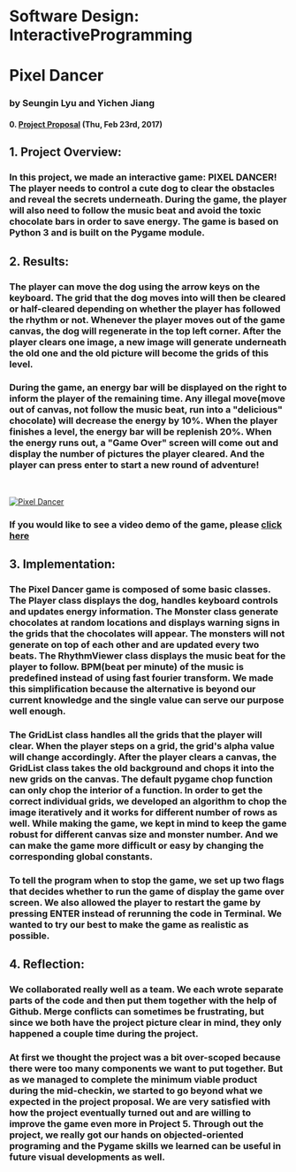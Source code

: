 # Software Design: InteractiveProgramming

# Pixel Dancer
### by Seungin Lyu and Yichen Jiang

#### 0. [Project Proposal](https://docs.google.com/document/d/1RazNDZ761jDrDj-v3TPxPdJwY7d9778ixBn97HTK4Ps/edit?usp=sharing) (Thu, Feb 23rd, 2017)

## 1. Project Overview:
### In this project, we made an interactive game: PIXEL DANCER! The player needs to control a cute dog to clear the obstacles and reveal the secrets underneath. During the game, the player will also need to follow the music beat and avoid the toxic chocolate bars in order to save energy. The game is based on Python 3 and is built on the Pygame module.

## 2. Results:
### The player can move the dog using the arrow keys on the keyboard. The grid that the dog moves into will then be cleared or half-cleared depending on whether the player has followed the rhythm or not. Whenever the player moves out of the game canvas, the dog will regenerate in the top left corner. After the player clears one image, a new image will generate underneath the old one and the old picture will become the grids of this level.

### During the game, an energy bar will be displayed on the right to inform the player of the remaining time. Any illegal move(move out of canvas, not follow the music beat, run into a "delicious" chocolate) will decrease the energy by 10%. When the player finishes a level, the energy bar will be replenish 20%. When the energy runs out, a "Game Over" screen will come out and display the number of pictures the player cleared. And the player can press enter to start a new round of adventure!
<br>

[![Pixel Dancer](https://i.ytimg.com/vi/Vvjet8vUsKg/maxresdefault.jpg)](https://youtu.be/Vvjet8vUsKg)

### If you would like to see a video demo of the game, please [click here](https://youtu.be/Vvjet8vUsKg)

## 3. Implementation:
### The Pixel Dancer game is composed of some basic classes. The Player class displays the dog, handles keyboard controls and updates energy information. The Monster class generate chocolates at random locations and displays warning signs in the grids that the chocolates will appear. The monsters will not generate on top of each other and are updated every two beats. The RhythmViewer class displays the music beat for the player to follow. BPM(beat per minute) of the music is predefined instead of using fast fourier transform. We made this simplification because the alternative is beyond our current knowledge and the single value can serve our purpose well enough.

### The GridList class handles all the grids that the player will clear. When the player steps on a grid, the grid's alpha value will change accordingly. After the player clears a canvas, the GridList class takes the old background and chops it into the new grids on the canvas. The default pygame chop function can only chop the interior of a function. In order to get the correct individual grids, we developed an algorithm to chop the image iteratively and it works for different number of rows as well. While making the game, we kept in mind to keep the game robust for different canvas size and monster number. And we can make the game more difficult or easy by changing the corresponding global constants.

### To tell the program when to stop the game, we set up two flags that decides whether to run the game of display the game over screen. We also allowed the player to restart the game by pressing ENTER instead of rerunning the code in Terminal. We wanted to try our best to make the game as realistic as possible.

## 4. Reflection:
### We collaborated really well as a team. We each wrote separate parts of the code and then put them together with the help of Github. Merge conflicts can sometimes be frustrating, but since we both have the project picture clear in mind, they only happened a couple time during the project.

### At first we thought the project was a bit over-scoped because there were too many components we want to put together. But as we managed to complete the minimum viable product during the mid-checkin, we started to go beyond what we expected in the project proposal. We are very satisfied with how the project eventually turned out and are willing to improve the game even more in Project 5. Through out the project, we really got our hands on objected-oriented programing and the Pygame skills we learned can be useful in future visual developments as well.
